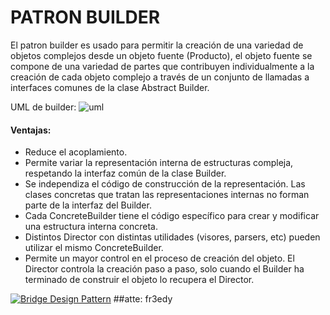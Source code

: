 # PATRON BUILDER 

El patron builder es usado para permitir la creación de una variedad de objetos complejos desde un objeto fuente (Producto), el objeto fuente se compone de una variedad de partes que contribuyen individualmente a la creación de cada objeto complejo a través de un conjunto de llamadas a interfaces comunes de la clase Abstract Builder.

UML de builder: 
![uml](https://upload.wikimedia.org/wikipedia/commons/thumb/f/f3/Builder_UML_class_diagram.svg/1400px-Builder_UML_class_diagram.svg.png "Logo Title Text 1")

#### Ventajas:
+ Reduce el acoplamiento.
+ Permite variar la representación interna de estructuras compleja, respetando la interfaz común de la clase Builder.
+ Se independiza el código de construcción de la representación. Las clases concretas que tratan las representaciones internas no forman parte de la interfaz del Builder.
+ Cada ConcreteBuilder tiene el código específico para crear y modificar una estructura interna concreta.
+ Distintos Director con distintas utilidades (visores, parsers, etc) pueden utilizar el mismo ConcreteBuilder.
+ Permite un mayor control en el proceso de creación del objeto. El Director controla la creación paso a paso, solo cuando el Builder ha terminado de construir el objeto lo recupera el Director.

[![Bridge Design Pattern](http://img.youtube.com/vi/pHr01mluNVU/0.jpg)](https://www.youtube.com/watch?v=pHr01mluNVU)
##atte: fr3edy
